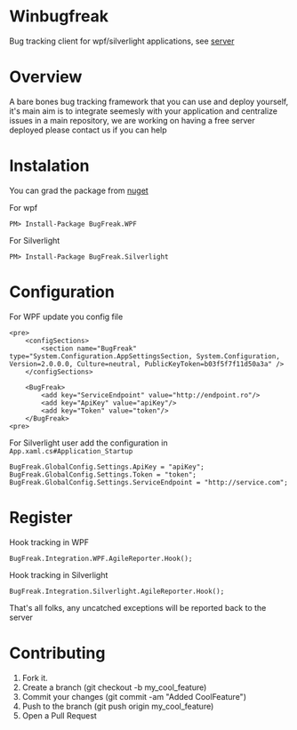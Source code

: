 Winbugfreak
===========

Bug tracking client for wpf/silverlight applications, see [server](https://github.com/agilefreaks/apibugfreak)

Overview
========

A bare bones bug tracking framework that you can use and deploy yourself, it's main aim is to integrate seemesly 
with your application and centralize issues in a main repository, we are working on having a free server deployed
please contact us if you can help

Instalation
===========

You can grad the package from [nuget](http://www.nuget.org/)

For wpf
```
PM> Install-Package BugFreak.WPF
```

For Silverlight
```
PM> Install-Package BugFreak.Silverlight
```

Configuration
=============

For WPF update you config file
```
<pre>
	<configSections>
		<section name="BugFreak" type="System.Configuration.AppSettingsSection, System.Configuration, Version=2.0.0.0, Culture=neutral, PublicKeyToken=b03f5f7f11d50a3a" />
	</configSections>

	<BugFreak>
		<add key="ServiceEndpoint" value="http://endpoint.ro"/>
		<add key="ApiKey" value="apiKey"/>
		<add key="Token" value="token"/>
	</BugFreak>
<pre>

```

For Silverlight user add the configuration in `App.xaml.cs#Application_Startup`

```
BugFreak.GlobalConfig.Settings.ApiKey = "apiKey";
BugFreak.GlobalConfig.Settings.Token = "token";
BugFreak.GlobalConfig.Settings.ServiceEndpoint = "http://service.com";
```

Register
========

Hook tracking in WPF
```
BugFreak.Integration.WPF.AgileReporter.Hook();
```

Hook tracking in Silverlight
```
BugFreak.Integration.Silverlight.AgileReporter.Hook();
```

That's all folks, any uncatched exceptions will be reported back to the server

Contributing
============

1. Fork it.
2. Create a branch (git checkout -b my_cool_feature)
3. Commit your changes (git commit -am "Added CoolFeature")
4. Push to the branch (git push origin my_cool_feature)
5. Open a Pull Request
